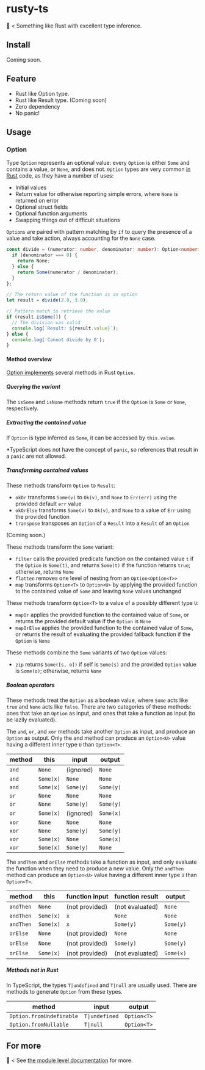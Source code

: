 # rusty-ts

🦀 < Something like Rust with excellent type inference.

## Install

Coming soon.

## Feature

- Rust like Option type.
- Rust like Result type. (Coming soon)
- Zero dependency
- No panic!

## Usage

### Option

Type `Option` represents an optional value: every `Option` is either `Some` and contains a value, or `None`, and does not. `Option` types are very common [in Rust](https://doc.rust-lang.org/std/option/) code, as they have a number of uses:

- Initial values
- Return value for otherwise reporting simple errors, where `None` is returned on error
- Optional struct fields
- Optional function arguments
- Swapping things out of difficult situations

`Options` are paired with pattern matching by `if` to query the presence of a value and take action, always accounting for the `None` case.

```typescript
const divide = (numerator: number, denominator: number): Option<number> => {
  if (denominator === 0) {
    return None;
  } else {
    return Some(numerator / denominator);
  }
};

// The return value of the function is an option
let result = divide(2.0, 3.0);

// Pattern match to retrieve the value
if (result.isSome()) {
  // The division was valid
  console.log(`Result: ${result.value}`);
} else {
  console.log('Cannot divide by 0');
}
```

#### Method overview

[Option implements](https://schrosis.github.io/rusty-ts/classes/_internal_.OptionImpl.html) several methods in Rust `Option`.

##### Querying the variant

The `isSome` and `isNone` methods return `true` if the `Option` is `Some` or `None`, respectively.

##### Extracting the contained value

If `Option` is type inferred as `Some`, it can be accessed by `this.value`.

\*TypeScript does not have the concept of `panic`, so references that result in a `panic` are not allowed.

##### Transforming contained values

These methods transform `Option` to `Result`:

- `okOr` transforms `Some(v)` to `Ok(v)`, and `None` to `Err(err)` using the provided default `err` value
- `okOrElse` transforms `Some(v)` to `Ok(v)`, and `None` to a value of `Err` using the provided function
- `transpose` transposes an `Option` of a `Result` into a `Result` of an `Option`

(Coming soon.)

These methods transform the `Some` variant:

- `filter` calls the provided predicate function on the contained value `t` if the `Option` is `Some(t)`, and returns `Some(t)` if the function returns `true`; otherwise, returns `None`
- `flatten` removes one level of nesting from an `Option<Option<T>>`
- `map` transforms `Option<T>` to `Option<U>` by applying the provided function to the contained value of `Some` and leaving `None` values unchanged

These methods transform `Option<T>` to a value of a possibly different type `U`:

- `mapOr` applies the provided function to the contained value of `Some`, or returns the provided default value if the `Option` is `None`
- `mapOrElse` applies the provided function to the contained value of `Some`, or returns the result of evaluating the provided fallback function if the `Option` is `None`

These methods combine the `Some` variants of two `Option` values:

- `zip` returns `Some([s, o])` if self is `Some(s)` and the provided `Option` value is `Some(o)`; otherwise, returns `None`

##### Boolean operators

These methods treat the `Option` as a boolean value, where `Some` acts like `true` and `None` acts like `false`. There are two categories of these methods: ones that take an `Option` as input, and ones that take a function as input (to be lazily evaluated).

The `and`, `or`, and `xor` methods take another `Option` as input, and produce an `Option` as output. Only the and method can produce an `Option<U>` value having a different inner type `U` than `Option<T>`.

| method | this      | input     | output    |
| ------ | --------- | --------- | --------- |
| `and`  | `None`    | (ignored) | `None`    |
| `and`  | `Some(x)` | `None`    | `None`    |
| `and`  | `Some(x)` | `Some(y)` | `Some(y)` |
| `or`   | `None`    | `None`    | `None`    |
| `or`   | `None`    | `Some(y)` | `Some(y)` |
| `or`   | `Some(x)` | (ignored) | `Some(x)` |
| `xor`  | `None`    | `None`    | `None`    |
| `xor`  | `None`    | `Some(y)` | `Some(y)` |
| `xor`  | `Some(x)` | `None`    | `Some(x)` |
| `xor`  | `Some(x)` | `Some(y)` | `None`    |

The `andThen` and `orElse` methods take a function as input, and only evaluate the function when they need to produce a new value. Only the `andThen` method can produce an `Option<U>` value having a different inner type `U` than `Option<T>`.

| method    | this      | function input | function result | output    |
| --------- | --------- | -------------- | --------------- | --------- |
| `andThen` | `None`    | (not provided) | (not evaluated) | `None`    |
| `andThen` | `Some(x)` | `x`            | `None`          | `None`    |
| `andThen` | `Some(x)` | `x`            | `Some(y)`       | `Some(y)` |
| `orElse`  | `None`    | (not provided) | `None`          | `None`    |
| `orElse`  | `None`    | (not provided) | `Some(y)`       | `Some(y)` |
| `orElse`  | `Some(x)` | (not provided) | (not evaluated) | `Some(x)` |

##### Methods not in Rust

In TypeScript, the types `T|undefined` and `T|null` are usually used.
There are methods to generate `Option` from these types.

| method                   | input          | output      |
| ------------------------ | -------------- | ----------- |
| `Option.fromUndefinable` | `T\|undefined` | `Option<T>` |
| `Option.fromNullable`    | `T\|null`      | `Option<T>` |

## For more

🦀 < See [the module level documentation](https://schrosis.github.io/rusty-ts/modules.html) for more.
